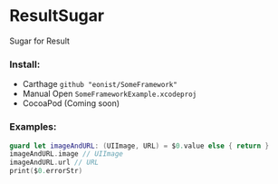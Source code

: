 # ResultSugar
Sugar for Result


### Install:

- Carthage `github "eonist/SomeFramework"`
- Manual Open `SomeFrameworkExample.xcodeproj`
- CocoaPod (Coming soon)


### Examples:

```swift
guard let imageAndURL: (UIImage, URL) = $0.value else { return }
imageAndURL.image // UIImage
imageAndURL.url // URL
print($0.errorStr)
```
